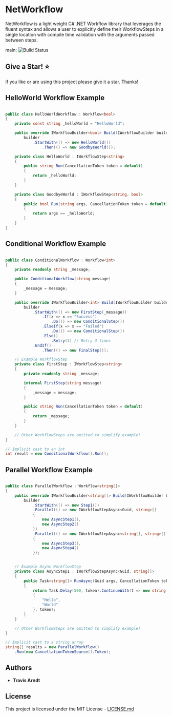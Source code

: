 # NetWorkflow

NetWorkflow is a light weight C# .NET Workflow library that leverages the fluent syntax and allows a user to explicitly define their WorkflowSteps in a single location with compile time validation with the arguments passed between steps.

main: ![Build Status](https://github.com/Tmarndt1/NetWorkflow/workflows/.NET/badge.svg?branch=main)

## Give a Star! :star:

If you like or are using this project please give it a star. Thanks!

## HelloWorld Workflow Example

```csharp

public class HelloWorldWorkflow : Workflow<bool>
{
    private const string _helloWorld = "HelloWorld";

    public override IWorkflowBuilder<bool> Build(IWorkflowBuilder builder) =>
        builder
            .StartWith(() => new HelloWorld())
                .Then(() => new GoodbyeWorld());

    private class HelloWorld : IWorkflowStep<string>
    {
        public string Run(CancellationToken token = default)
        {
            return _helloWorld;
        }
    }

    private class GoodbyeWorld : IWorkflowStep<string, bool>
    {
        public bool Run(string args, CancellationToken token = default)
        {
            return args == _helloWorld;
        }
    }
}

```

## Conditional Workflow Example

```csharp

public class ConditionalWorkflow : Workflow<int>
{
    private readonly string _message;

    public ConditionalWorkflow(string message)
    {
        _message = message;
    }

    public override IWorkflowBuilder<int> Build(IWorkflowBuilder builder) =>
        builder
            .StartWith(() => new FirstStep(_message))
                .If(x => x == "Success")
                    .Do(() => new ConditionalStep())
                .ElseIf(x => x == "Failed")
                    .Do(() => new ConditionalStep())
                .Else()
                    .Retry(3) // Retry 3 times
            .EndIf()
                .Then(() => new FinalStep());

    // Example WorkflowStep
    private class FirstStep : IWorkflowStep<string>
    {
        private readonly string _message;

        internal FirstStep(string message)
        {
            _message = message;
        }

        public string Run(CancellationToken token = default)
        {
            return _message;
        }
    }

    // Other WorkflowSteps are omitted to simplify example!
}

// Implicit cast to an int
int result = new ConditionalWorkflow().Run();

```

## Parallel Workflow Example

```csharp

public class ParallelWorkflow : Workflow<string[]>
{
    public override IWorkflowBuilder<string[]> Build(IWorkflowBuilder builder) =>
        builder
            .StartWith(() => new Step1())
            .Parallel(() => new IWorkflowStepAsync<Guid, string>[]
            {
                new AsyncStep1(),
                new AsyncStep2()
            })
            .Parallel(() => new IWorkflowStepAsync<string[], string>[]
            {
                new AsyncStep3(),
                new AsyncStep4()
            });


    // Example Async WorkflowStep
    private class AsyncStep1 : IWorkflowStepAsync<Guid, string[]>
    {
        public Task<string[]> RunAsync(Guid args, CancellationToken token = default)
        {
            return Task.Delay(500, token).ContinueWith(t => new string[] 
            {
                "Hello",
                "World"
            }, token);
        }
    }

    // Other WorkflowSteps are omitted to simplify example!
}

// Implicit cast to a string array
string[] results = new ParallelWorkflow()
    .Run(new CancellationTokenSource().Token);

```

## Authors

- **Travis Arndt**

## License

This project is licensed under the MIT License - [LICENSE.md](LICENSE)
